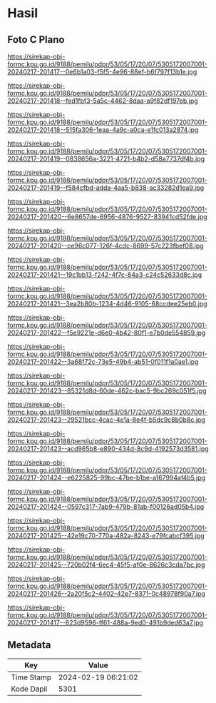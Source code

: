 # Hasil

## Foto C Plano

https://sirekap-obj-formc.kpu.go.id/9188/pemilu/pdpr/53/05/17/20/07/5305172007001-20240217-201417--0e6b1a03-f5f5-4e96-88ef-b6f797f13b1e.jpg

https://sirekap-obj-formc.kpu.go.id/9188/pemilu/pdpr/53/05/17/20/07/5305172007001-20240217-201418--fed1fbf3-5a5c-4462-8daa-a9f82df197eb.jpg

https://sirekap-obj-formc.kpu.go.id/9188/pemilu/pdpr/53/05/17/20/07/5305172007001-20240217-201418--515fa306-1eaa-4a9c-a0ca-e1fc013a2874.jpg

https://sirekap-obj-formc.kpu.go.id/9188/pemilu/pdpr/53/05/17/20/07/5305172007001-20240217-201419--0838656a-3221-4721-b4b2-d58a7737df4b.jpg

https://sirekap-obj-formc.kpu.go.id/9188/pemilu/pdpr/53/05/17/20/07/5305172007001-20240217-201419--f584cfbd-adda-4aa5-b838-ac33282d1ea9.jpg

https://sirekap-obj-formc.kpu.go.id/9188/pemilu/pdpr/53/05/17/20/07/5305172007001-20240217-201420--6e8657de-6956-4876-9527-83941cd52fde.jpg

https://sirekap-obj-formc.kpu.go.id/9188/pemilu/pdpr/53/05/17/20/07/5305172007001-20240217-201420--ce96c077-126f-4cdc-8699-57c223fbef08.jpg

https://sirekap-obj-formc.kpu.go.id/9188/pemilu/pdpr/53/05/17/20/07/5305172007001-20240217-201421--19c1bb13-f242-4f7c-84a3-c24c52633d8c.jpg

https://sirekap-obj-formc.kpu.go.id/9188/pemilu/pdpr/53/05/17/20/07/5305172007001-20240217-201421--3ea2b80b-1234-4d46-9105-68ccdee25eb0.jpg

https://sirekap-obj-formc.kpu.go.id/9188/pemilu/pdpr/53/05/17/20/07/5305172007001-20240217-201422--f5e9221e-d6e0-4b42-80f1-e7b0de554859.jpg

https://sirekap-obj-formc.kpu.go.id/9188/pemilu/pdpr/53/05/17/20/07/5305172007001-20240217-201422--3a68f72c-73e5-49b4-ab51-0f011f1a0ae1.jpg

https://sirekap-obj-formc.kpu.go.id/9188/pemilu/pdpr/53/05/17/20/07/5305172007001-20240217-201423--85321d8d-60de-462c-bac5-9bc269c051f5.jpg

https://sirekap-obj-formc.kpu.go.id/9188/pemilu/pdpr/53/05/17/20/07/5305172007001-20240217-201423--29521bcc-4cac-4e1a-8e4f-b5dc9c8b0b8c.jpg

https://sirekap-obj-formc.kpu.go.id/9188/pemilu/pdpr/53/05/17/20/07/5305172007001-20240217-201423--acd965b8-e890-434d-8c9d-4192573d3581.jpg

https://sirekap-obj-formc.kpu.go.id/9188/pemilu/pdpr/53/05/17/20/07/5305172007001-20240217-201424--e6225825-99bc-47be-b1be-a167994af4b5.jpg

https://sirekap-obj-formc.kpu.go.id/9188/pemilu/pdpr/53/05/17/20/07/5305172007001-20240217-201424--0597c317-7ab9-479b-81ab-f00126ad05b4.jpg

https://sirekap-obj-formc.kpu.go.id/9188/pemilu/pdpr/53/05/17/20/07/5305172007001-20240217-201425--42e19c70-770a-482a-8243-e79fcabcf395.jpg

https://sirekap-obj-formc.kpu.go.id/9188/pemilu/pdpr/53/05/17/20/07/5305172007001-20240217-201425--720b02f4-6ec4-45f5-af0e-8626c3cda7bc.jpg

https://sirekap-obj-formc.kpu.go.id/9188/pemilu/pdpr/53/05/17/20/07/5305172007001-20240217-201426--2a20f5c2-4402-42e7-8371-0c48978f90a7.jpg

https://sirekap-obj-formc.kpu.go.id/9188/pemilu/pdpr/53/05/17/20/07/5305172007001-20240217-201417--623d9596-ff61-488a-9ed0-491b9ded63a7.jpg


## Metadata

| Key        | Value               |
| ---------- | ------------------- |
| Time Stamp | 2024-02-19 06:21:02 |
| Kode Dapil | 5301                |



